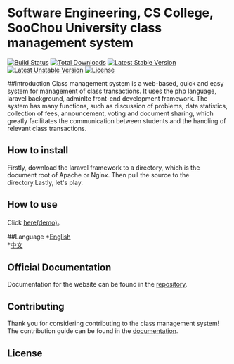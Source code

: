 ﻿# Software Engineering, CS College, SooChou University class management system

[![Build Status](https://travis-ci.org/laravel/framework.svg)](https://travis-ci.org/laravel/framework)
[![Total Downloads](https://poser.pugx.org/laravel/framework/d/total.svg)](https://packagist.org/packages/laravel/framework)
[![Latest Stable Version](https://poser.pugx.org/laravel/framework/v/stable.svg)](https://packagist.org/packages/laravel/framework)
[![Latest Unstable Version](https://poser.pugx.org/laravel/framework/v/unstable.svg)](https://packagist.org/packages/laravel/framework)
[![License](https://poser.pugx.org/laravel/framework/license.svg)](https://packagist.org/packages/laravel/framework)

##Introduction
Class management system is a web-based, quick and easy system for management of class transactions. It uses the php language, laravel background, adminlte front-end development framework. The system has many functions, such as discussion of problems, data statistics, collection of fees, announcement, voting and document sharing, which greatly facilitates the communication between students and the handling of relevant class transactions.

## How to install
Firstly, download the laravel framework to a directory, which is the document root of Apache or Nginx. Then pull the source to the directory.Lastly, let's play. 


## How to use
Click [here(demo)](http://creative.wicp.net)。

##Language
  *[English](https://github.com/toyteam/MyClass/blob/master/doc/readme_en.md)</br>
  *[中文](https://github.com/toyteam/MyClass/blob/master/doc/readme_zh.md)</br>

## Official Documentation

Documentation for the website can be found in the [repository](https://github.com/toyteam/MyClass).

## Contributing

Thank you for considering contributing to the class management system! The contribution guide can be found in the [documentation](http://laravel.com/docs/contributions).

## License
